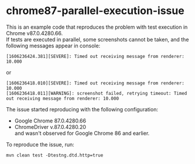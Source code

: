 # chrome87-parallel-execution-issue
This is an example code that reproduces the problem with test execution in Chrome v87.0.4280.66.  
If tests are executed in parallel, some screenshots cannot be taken, and the following messages appear in console:  
```
[1606236424.381][SEVERE]: Timed out receiving message from renderer: 10.000
```
or
```
[1606236418.010][SEVERE]: Timed out receiving message from renderer: 10.000
[1606236418.011][WARNING]: screenshot failed, retrying timeout: Timed out receiving message from renderer: 10.000
```
The issue started reproducing with the following configuration:
- Google Chrome 87.0.4280.66
- ChromeDriver v.87.0.4280.20  
and wasn't observed for Google Chrome 86 and earlier.

To reproduce the issue, run:
```
mvn clean test -Dtestng.dtd.http=true
```

